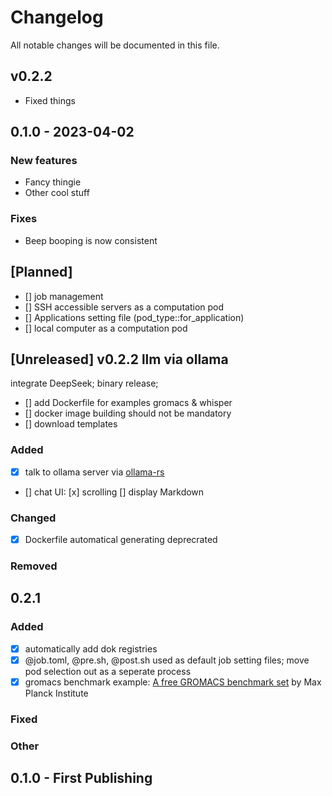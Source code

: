 # Changelog
All notable changes will be documented in this file.

## v0.2.2

- Fixed things

## 0.1.0 - 2023-04-02

### New features

- Fancy thingie
- Other cool stuff

### Fixes

- Beep booping is now consistent

## [Planned]
- [] job management
- [] SSH accessible servers as a computation pod 
- [] Applications setting file (pod_type::for_application)
- [] local computer as a computation pod

## [Unreleased] v0.2.2 llm via ollama
integrate DeepSeek; binary release;
- [] add Dockerfile for examples gromacs & whisper 
- [] docker image building should not be mandatory
- [] download templates

### Added
- [x] talk to ollama server via [ollama-rs](https://github.com/pepperoni21/ollama-rs)
- [] chat UI: [x] scrolling [] display Markdown

### Changed
- [x] Dockerfile automatical generating deprecrated


### Removed

## 0.2.1

### Added
- [x] automatically add dok registries
- [x] @job.toml, @pre.sh, @post.sh used as default job setting files; move pod selection out as a seperate process
- [x] gromacs benchmark example: [A free GROMACS benchmark set](https://www.mpinat.mpg.de/grubmueller/bench) by Max Planck Institute

### Fixed


### Other


## 0.1.0 - First Publishing
